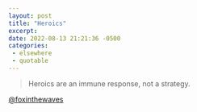 ```yaml
---
layout: post
title: "Heroics"
excerpt: 
date: 2022-08-13 21:21:36 -0500
categories: 
 - elsewhere
 - quotable
---
```


> Heroics are an immune response, not a strategy.

[@foxinthewaves](https://twitter.com/foxinthewaves/status/1553246361071497216)
